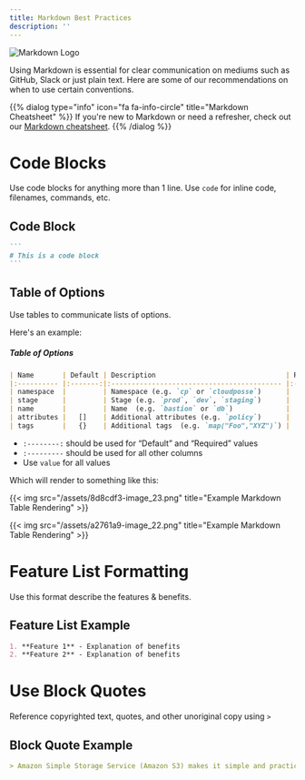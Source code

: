 ```yaml
---
title: Markdown Best Practices
description: ''
---
```


![Markdown Logo](/assets/13f56b6-markdown.png)

Using Markdown is essential for clear communication on mediums such as GitHub, Slack or just plain text. Here are some of our recommendations on when to use certain conventions.

{{% dialog type="info" icon="fa fa-info-circle" title="Markdown Cheatsheet" %}} If you're new to Markdown or need a refresher, check out our [Markdown cheatsheet](/development/markdown). {{% /dialog %}}

# Code Blocks

Use code blocks for anything more than 1 line. Use `code` for inline code, filenames, commands, etc.

## Code Block

~~~~markdown
```
# This is a code block
```
~~~~


## Table of Options

Use tables to communicate lists of options.

Here's an example:

##### Table of Options
```markdown
| Name       | Default | Description                                | Required |
|:---------- |:-------:|:------------------------------------------ |:--------:|
| namespace  |         | Namespace (e.g. `cp` or `cloudposse`)      |   Yes    |
| stage      |         | Stage (e.g. `prod`, `dev`, `staging`)      |   Yes    |
| name       |         | Name  (e.g. `bastion` or `db`)             |   Yes    |
| attributes |   []    | Additional attributes (e.g. `policy`)      |    No    |
| tags       |   {}    | Additional tags  (e.g. `map("Foo","XYZ")`) |    No    |
```

* `:--------:` should be used for “Default” and “Required” values
* `:---------` should be used for all other columns
* Use `value` for all values


Which will render to something like this:

{{< img src="/assets/8d8cdf3-image_23.png" title="Example Markdown Table Rendering" >}}

{{< img src="/assets/a2761a9-image_22.png" title="Example Markdown Table Rendering" >}}

# Feature List Formatting

Use this format describe the features & benefits.

## Feature List Example

```markdown
1. **Feature 1** - Explanation of benefits
2. **Feature 2** - Explanation of benefits
```

# Use Block Quotes

Reference copyrighted text, quotes, and other unoriginal copy using `>`

## Block Quote Example

```markdown
> Amazon Simple Storage Service (Amazon S3) makes it simple and practical to collect, store, and analyze data - regardless of format – all at massive scale.
```
